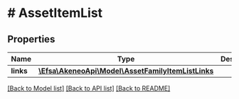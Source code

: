 # # AssetItemList

## Properties

Name | Type | Description | Notes
------------ | ------------- | ------------- | -------------
**links** | [**\Efsa\AkeneoApi\Model\AssetFamilyItemListLinks**](AssetFamilyItemListLinks.md) |  | [optional]

[[Back to Model list]](../../README.md#models) [[Back to API list]](../../README.md#endpoints) [[Back to README]](../../README.md)
